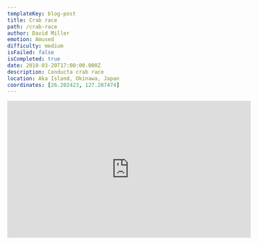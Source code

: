 ```yaml
---
templateKey: blog-post
title: Crab race
path: /crab-race
author: David Miller
emotion: Amused
difficulty: medium
isFailed: false 
isCompleted: true
date: 2018-03-20T17:00:00.000Z
description: Conducta crab race
location: Aka Island, Okinawa, Japan
coordinates: [26.202423, 127.287474]
---
```

<iframe width="560" height="315" src="https://www.youtube.com/embed/oQArwLjIadM" frameborder="0" allow="accelerometer; autoplay; encrypted-media; gyroscope; picture-in-picture" allowfullscreen></iframe>